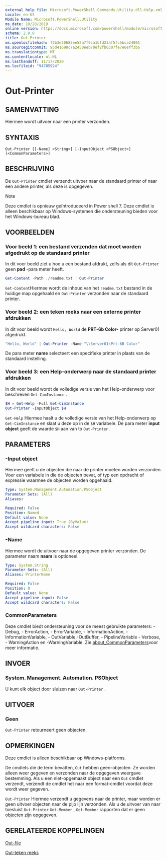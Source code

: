 ```yaml
---
external help file: Microsoft.PowerShell.Commands.Utility.dll-Help.xml
Locale: en-US
Module Name: Microsoft.PowerShell.Utility
ms.date: 10/28/2019
online version: https://docs.microsoft.com/powershell/module/microsoft.powershell.utility/out-printer?view=powershell-7.2&WT.mc_id=ps-gethelp
schema: 2.0.0
title: Out-Printer
ms.openlocfilehash: f2b3e20685ee52a7f9ca1bfd23af5fc5bca24001
ms.sourcegitcommit: 95d41698c7a2450eeb70ef2fb6507fe7e6eff3b6
ms.translationtype: MT
ms.contentlocale: nl-NL
ms.lasthandoff: 11/17/2020
ms.locfileid: "94705924"
---
```

# Out-Printer

## SAMENVATTING
Hiermee wordt uitvoer naar een printer verzonden.

## SYNTAXIS

```
Out-Printer [[-Name] <String>] [-InputObject <PSObject>] [<CommonParameters>]
```

## BESCHRIJVING

De `Out-Printer` cmdlet verzendt uitvoer naar de standaard printer of naar een andere printer, als deze is opgegeven.

> [!NOTE]
> Deze cmdlet is opnieuw geïntroduceerd in Power shell 7. Deze cmdlet is alleen beschikbaar op Windows-systemen die ondersteuning bieden voor het Windows-bureau blad.

## VOORBEELDEN

### Voor beeld 1: een bestand verzenden dat moet worden afgedrukt op de standaard printer

In dit voor beeld ziet u hoe u een bestand afdrukt, zelfs als dit `Out-Printer` geen **pad** -para meter heeft.

```powershell
Get-Content -Path ./readme.txt | Out-Printer
```

`Get-Content`Hiermee wordt de inhoud van het `readme.txt` bestand in de huidige map opgehaald en `Out-Printer` verzonden naar de standaard printer.

### Voor beeld 2: een teken reeks naar een externe printer afdrukken

In dit voor beeld wordt `Hello, World` de **PRT-6b Color-** printer op Server01 afgedrukt.

```powershell
"Hello, World" | Out-Printer -Name "\\Server01\Prt-6B Color"
```

De para meter **name** selecteert een specifieke printer in plaats van de standaard instelling.

### Voor beeld 3: een Help-onderwerp naar de standaard printer afdrukken

In dit voor beeld wordt de volledige versie van het Help-onderwerp voor beschreven `Get-CimInstance` .

```powershell
$H = Get-Help -Full Get-CimInstance
Out-Printer -InputObject $H
```

`Get-Help` Hiermee haalt u de volledige versie van het Help-onderwerp op `Get-CimInstance` en slaat u deze op in de `$H` variabele. De para meter **input object** geeft de waarde `$H` aan van to `Out-Printer` .

## PARAMETERS

### -Input object

Hiermee geeft u de objecten die naar de printer moeten worden verzonden. Voer een variabele in die de objecten bevat, of typ een opdracht of expressie waarmee de objecten worden opgehaald.

```yaml
Type: System.Management.Automation.PSObject
Parameter Sets: (All)
Aliases:

Required: False
Position: Named
Default value: None
Accept pipeline input: True (ByValue)
Accept wildcard characters: False
```

### -Name

Hiermee wordt de uitvoer naar de opgegeven printer verzonden. De parameter naam **naam** is optioneel.

```yaml
Type: System.String
Parameter Sets: (All)
Aliases: PrinterName

Required: False
Position: 0
Default value: None
Accept pipeline input: False
Accept wildcard characters: False
```

### CommonParameters

Deze cmdlet biedt ondersteuning voor de meest gebruikte parameters: -Debug, - ErrorAction, - ErrorVariable, - InformationAction, -InformationVariable, - OutVariable,-OutBuffer, - PipelineVariable - Verbose, - WarningAction en -WarningVariable. Zie [about_CommonParameters](https://go.microsoft.com/fwlink/?LinkID=113216)voor meer informatie.

## INVOER

### System. Management. Automation. PSObject

U kunt elk object door sluizen naar `Out-Printer` .

## UITVOER

### Geen

`Out-Printer` retourneert geen objecten.

## OPMERKINGEN

Deze cmdlet is alleen beschikbaar op Windows-platforms.

De cmdlets die de term bevatten, `Out` hebben geen-objecten. Ze worden alleen weer gegeven en verzonden naar de opgegeven weergave bestemming. Als u een niet-opgemaakt object naar een `Out` cmdlet verzendt, verzendt de cmdlet het naar een format-cmdlet voordat deze wordt weer gegeven.

`Out-Printer` Hiermee verzendt u gegevens naar de printer, maar worden er geen uitvoer objecten naar de pijp lijn verzonden. Als u de uitvoer van naar toesluist `Out-Printer` `Get-Member` , `Get-Member` rapporten dat er geen objecten zijn opgegeven.

## GERELATEERDE KOPPELINGEN

[Out-file](Out-File.md)

[Out-teken reeks](Out-String.md)
